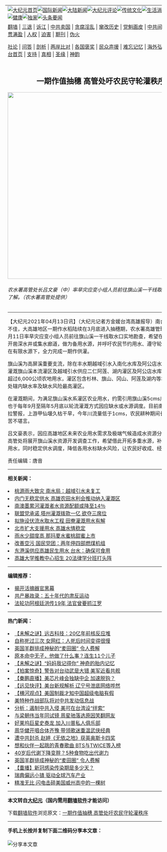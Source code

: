 <a name="1" id="1" target="_blank"></a><span id="1"></span>
<table align=center border="0"><tr><td colspan="2" VALIGN=TOP><a href="https://github.com/haatdn3351/djy/blob/master/gb/nf1351518.md#1"><img src="https://raw.githubusercontent.com/haatdn3351/www/master/t/djy/1.jpg" title="大纪元首页" alt="大纪元首页"></a><a href="https://github.com/haatdn3351/djy/blob/master/gb/n24hr.md#1"><img src="https://raw.githubusercontent.com/haatdn3351/www/master/t/djy/3.jpg" title="国际新闻" alt="国际新闻"></a><a href="https://github.com/haatdn3351/djy/blob/master/gb/nsc413.md#1"><img src="https://raw.githubusercontent.com/haatdn3351/www/master/t/djy/4.jpg" title="大陆新闻" alt="大陆新闻"></a><a href="https://github.com/haatdn3351/djy/blob/master/gb/news392.md#1"><img src="https://raw.githubusercontent.com/haatdn3351/www/master/t/djy/5.jpg" title="大纪元评论" alt="大纪元评论"></a><a href="https://github.com/haatdn3351/djy/blob/master/gb/news2007.md#1"><img src="https://raw.githubusercontent.com/haatdn3351/www/master/t/djy/6.jpg" title="传统文化" alt="传统文化"></a><a href="https://github.com/haatdn3351/djy/blob/master/gb/news2008.md#1"><img src="https://raw.githubusercontent.com/haatdn3351/www/master/t/djy/7.jpg" title="生活消费" alt="生活消费"></a><a href="https://github.com/haatdn3351/djy/blob/master/gb/ncyule.md#1"><img src="https://raw.githubusercontent.com/haatdn3351/www/master/t/djy/8.jpg" title="娱乐休闲" alt="娱乐休闲"></a><a href="https://github.com/haatdn3351/djy/blob/master/gb/nsc1002.md#1"><img src="https://raw.githubusercontent.com/haatdn3351/www/master/t/djy/9.jpg" title="健康" alt="健康"></a><a href="https://github.com/haatdn3351/djy/blob/master/gb/nf6092.md#1"><img src="https://raw.githubusercontent.com/haatdn3351/www/master/t/djy/10a.jpg" title="独家" alt="独家"></a><a href="https://github.com/haatdn3351/djy/blob/master/gb/nf4514.md#1"><img src="https://raw.githubusercontent.com/haatdn3351/www/master/t/djy/12a.jpg" title="头条要闻" alt="头条要闻"></a></td></tr>
<tr><td colspan="2" VALIGN=TOP><a target="_blank" href="https://github.com/haatdn3351/www/blob/master/README.md?zsrh#1">翻墙</a> | <a target="_blank" href="https://github.com/haatdn3351/djy/blob/master/gb/nf5657.md#1">三退</a> | <a target="_blank" href="https://github.com/haatdn3351/djy/blob/master/gb/nf6124.md#1">诉江</a> | <a target="_blank" href="https://github.com/haatdn3351/djy/blob/master/gb/nf1176117.md#1">中共卖国</a> | <a target="_blank" href="https://github.com/haatdn3351/djy/blob/master/gb/nf5773.md#1">贪腐淫乱</a> | <a target="_blank" href="https://github.com/haatdn3351/djy/blob/master/gb/nf1176115.md#1">窜改历史</a> | <a target="_blank" href="https://github.com/haatdn3351/djy/blob/master/gb/nf1176107.md#1">党魁画皮</a> | <a target="_blank" href="https://github.com/haatdn3351/djy/blob/master/gb/nf1320400.md#1">中共间谍</a> | <a target="_blank" href="https://github.com/haatdn3351/djy/blob/master/gb/nf1176114.md#1">破坏传统</a> | <a target="_blank" href="https://github.com/haatdn3351/ntdtv/blob/master/gb/prog447_1.md#1">恶贯满盈</a> | <a target="_blank" href="https://github.com/haatdn3351/djy/blob/master/gb/ncid278.md#1">人权</a> | <a target="_blank" href="https://github.com/haatdn3351/djy/blob/master/gb/nf1176111.md#1">迫害</a> | <a target="_blank" href="https://gitlab.com/szzdlab/mh-qikan/blob/master/README.md#1">期刊</a> | <a target="_blank" href="https://github.com/haatdn3351/djy/blob/master/gb/nf5562.md#1">伪火</a></p><p><a target="_blank" href="https://github.com/haatdn3351/djy/blob/master/gb/9p.md#1">社论</a> | <a target="_blank" href="https://github.com/haatdn3351/djy/blob/master/gb/nf4378.md#1">问答</a> | <a target="_blank" href="https://github.com/haatdn3351/djy/blob/master/gb/nf5792.md#1">剖析</a> | <a target="_blank" href="https://github.com/haatdn3351/djy/blob/master/gb/nf5735.md#1">两岸比对</a> | <a target="_blank" href="https://github.com/haatdn3351/djy/blob/master/gb/nf6119.md#1">各国褒奖</a> | <a target="_blank" href="https://github.com/haatdn3351/djy/blob/master/gb/nf6120.md#1">民众声援</a> | <a target="_blank" href="https://github.com/haatdn3351/djy/blob/master/gb/nf1188594.md#1">难忘记忆</a> | <a target="_blank" href="https://github.com/haatdn3351/djy/blob/master/gb/nf3180.md#1">海外弘传</a> | <a target="_blank" href="https://github.com/haatdn3351/djy/blob/master/gb/nf5410.md#1">万人上访</a> | <a target="_blank" href="https://github.com/haatdn3351/www/blob/master/README.md?zsrh#1">平台首页</a> | <a target="_blank" href="https://github.com/haatdn3351/djy/blob/master/gb/nf4386.md#1">支持</a> | <a target="_blank" href="https://github.com/haatdn3351/djy/blob/master/gb/nf4389.md#1">真相</a> | <a target="_blank" href="https://github.com/haatdn3351/djy/blob/master/gb/nf5790.md#1">圣缘</a> | <a target="_blank" href="https://github.com/haatdn3351/djy/blob/master/gb/nf4786.md#1">神韵</a></td></tr>
<tr><td VALIGN=TOP width="626"><h2 align=center>一期作值抽穗 高管处吁农民守轮灌秩序</h2>
<img width="600" src="https://i.epochtimes.com/assets/uploads/2021/04/id12876844-492842-600x400.jpg" />
<h6>农水署高管处长吕文豪（中）率旱灾应变小组人员前往旗山溪一干线取水口实地勘查了解。（农水署高管处提供）
</h6>
<hr>
<p>【大纪元2021年04月13日讯】（大纪元记者方金媛台湾高雄报导）南台湾水情持续不佳，大高雄地区一期作水稻陆续在3月底进入抽穗期，农水署高雄管理处长吕文豪4月11日率旱灾应变小组人员前往旗山溪一干线取水口实地勘查，希望在附近适当位置开凿深水井或集水廊道，做为备用水源，并呼吁农民节约用水、遵守轮灌用水秩序，在有限水源下，全力完成一期作供灌。</p>
<p>旗山溪为高屏溪重要支流，除在丰水期<ahref="https://github.com/haatdn3351/djy/blob/master/gb/tag/%E8%B6%8A%E5%9F%9F%E5%BC%95%E6%B0%B4.md#1">越域引水</a>入南化水库及阿公店水库，同时肩负<ahref="https://github.com/haatdn3351/djy/blob/master/gb/tag/%E7%81%8C%E6%BA%89.md#1">灌溉</a>旗山溪本流灌区及<ahref="https://github.com/haatdn3351/djy/blob/master/gb/tag/%E8%B6%8A%E5%9F%9F%E5%BC%95%E6%B0%B4.md#1">越域引水</a>供应二仁阿莲、湖内灌区及阿公店水库复兴渠灌区等超过6,000公顷农地用水，灌区包含杉林、旗山、冈山、阿莲及湖内等地区，为高管处辖内缺水率及缺水风险最高灌区。</p>
<p>在<ahref="https://github.com/haatdn3351/djy/blob/master/gb/tag/%E7%81%8C%E6%BA%89.md#1">灌溉</a>期间，为满足旗山溪水系灌区农业用水，约需引用旗山溪5cms川流水灌溉，也于每年9月至隔年5月底以轮流灌溉方式因应缺水或水源调度。目前南台湾水情持续拉警报，上游甲仙堰久枯干旱，今年川流量低于1cms，农民耕种期间长期轮灌更是苦不堪言。</p>
<p>吕文豪表示，因应高雄地区未来农业用水需求及极端气候造成水资源分布不均影响，高管处将展开旗山溪水资源开发调查工作，希望借此开拓多重水源，补注枯旱期农业用水，同时稳定供水调度，降低各用水标缺水风险，让农民好收成、经济更稳定。◇</p>
<p>责任编辑：唐音</p>

<hr>


<strong>相关新闻：</strong>
<li><a href="https://github.com/haatdn3351/djy/blob/master/gb/17/6/6/n9231485.md#1">桃源雨大致灾 南水局：越域引水未复工</a></li>
<li><a href="https://github.com/haatdn3351/djy/blob/master/gb/19/4/9/n11173469.md#1">内门无稳定供水 高雄农田水利会推动纳入灌溉区</a></li>
<li><a href="https://github.com/haatdn3351/djy/blob/master/gb/19/4/17/n11192058.md#1">南澳墨累河灌溉者水资源配额或降至14％</a></li>
<li><a href="https://github.com/haatdn3351/djy/blob/master/gb/19/4/17/n11193152.md#1">联盟党承诺 塔州灌溉拨款一亿 欲夺三席位</a></li>
<li><a href="https://github.com/haatdn3351/djy/blob/master/gb/20/6/23/n12206727.md#1">拟施设伏流水取水工程 田寮灌溉用水有解</a></li>
<li><a href="https://github.com/haatdn3351/djy/blob/master/gb/21/3/14/n12810475.md#1">北市扩大支援用水 高雄水情稳定</a></li>
<li><a href="https://github.com/haatdn3351/djy/blob/master/gb/21/4/12/n12874522.md#1">雨水少甜度高 那玛夏水蜜桃甜蜜上市</a></li>
<li><a href="https://github.com/haatdn3351/djy/blob/master/gb/21/4/12/n12874319.md#1">改善空污 国民党团：两年停四部燃煤机组</a></li>
<li><a href="https://github.com/haatdn3351/djy/blob/master/gb/21/4/9/n12869500.md#1">东港溪供应高雄民生用水 台水：确保可食用</a></li>
<li><a href="https://github.com/haatdn3351/djy/blob/master/gb/21/4/9/n12869244.md#1">高雄大学推教中心招生 20法律学分班打头阵</a></li>
<hr>


<strong>编辑推荐：</strong>
<li><a href="https://github.com/haatdn3351/djy/blob/master/gb/10/4/19/n2881569.md?dfh#1" target="_blank">揭开活摘器官黑幕</a></li><li><a href="https://github.com/tsiac2612/djy/blob/master/gb/18/10/21/n10798292.md#1" target="_blank">共产暴政录：五十年代的肃反运动</a></li><li><a href="https://github.com/tsiac2612/djy/blob/master/gb/19/6/30/n11355603.md#1" target="_blank">法轮功阿根廷洪传19年 法官曾要抓江罗</a></li>
<hr>

<strong>热门新闻：</strong>
<li><a href="https://github.com/haatdn3351/djy/blob/master/gb/21/4/8/n12867405.md#1">【未解之谜】远古科技：20亿年前核反应堆</a></li>
<li><a href="https://github.com/haatdn3351/djy/blob/master/gb/21/4/6/n12861114.md#1">自称死过三次 女网红：人死后时间变得很慢</a></li>
<li><a href="https://github.com/haatdn3351/djy/blob/master/gb/21/4/11/n12872178.md#1">英国羊群排成神秘的“麦田圈” 令人费解</a></li>
<li><a href="https://github.com/haatdn3351/djy/blob/master/gb/21/4/5/n12858316.md#1">原本命中无子，他做了什么事？连生11个儿子</a></li>
<li><a href="https://github.com/haatdn3351/djy/blob/master/gb/21/4/6/n12862138.md#1">【未解之谜】“妈妈我记得你” 神奇的胎内记忆</a></li>
<li><a href="https://github.com/haatdn3351/djy/blob/master/gb/21/4/12/n12873314.md#1">【拍案惊奇】警告对台动武是大错 美军近看共舰</a></li>
<li><a href="https://github.com/haatdn3351/djy/blob/master/gb/21/4/12/n12875771.md#1">【秦鹏直播】美芯片峰会独缺中企 加速脱钩？</a></li>
<li><a href="https://github.com/haatdn3351/djy/blob/master/gb/21/4/12/n12875683.md#1">【远见快评】美台新规解析 辽宁号泄底网络哗然</a></li>
<li><a href="https://github.com/haatdn3351/djy/blob/master/gb/21/4/11/n12871868.md#1">【横河观点】美国制裁才知中国超级电脑有假</a></li>
<li><a href="https://github.com/haatdn3351/djy/blob/master/gb/21/4/10/n12870566.md#1">美特种作战部队将对中共发动信息战</a></li>
<li><a href="https://github.com/haatdn3351/djy/blob/master/gb/21/3/31/n12847306.md#1">分析：遏制中共入侵 美可在台湾设“绊索”</a></li>
<li><a href="https://github.com/haatdn3351/djy/blob/master/gb/21/4/11/n12872829.md#1">与梁朝伟当年同试镜 周星驰落选原因笑翻网友</a></li>
<li><a href="https://github.com/haatdn3351/djy/blob/master/gb/21/4/11/n12873058.md#1">好莱坞巨星史泰龙 加入川普私人俱乐部</a></li>
<li><a href="https://github.com/haatdn3351/djy/blob/master/gb/21/4/11/n12872163.md#1">周华健开唱合体齐豫 带领歌迷重温武侠经典</a></li>
<li><a href="https://github.com/haatdn3351/djy/blob/master/gb/21/4/12/n12875411.md#1">遭中共封杀 赵婷《无依之地》获英奥斯卡四奖</a></li>
<li><a href="https://github.com/haatdn3351/djy/blob/master/gb/21/4/10/n12871113.md#1">想和伙伴一起跳的青春歌曲 BTS与TWICE等入榜</a></li>
<li><a href="https://github.com/haatdn3351/djy/blob/master/gb/21/4/10/n12871349.md#1">40岁后代谢下降变胖？5种食物吃出代谢力</a></li>
<li><a href="https://github.com/haatdn3351/djy/blob/master/gb/21/4/11/n12872178.md#1">英国羊群排成神秘的“麦田圈” 令人费解</a></li>
<li><a href="https://github.com/haatdn3351/djy/blob/master/gb/21/4/10/n12871254.md#1">【重播】新冠感染传染期是多少天？</a></li>
<li><a href="https://github.com/haatdn3351/djy/blob/master/gb/21/4/10/n12871093.md#1">瑞典偏远小镇 驱动全球汽车产业</a></li>
<li><a href="https://github.com/haatdn3351/djy/blob/master/gb/21/4/11/n12872118.md#1">精准无比 闪电击碎美国威州高中的一棵树</a></li>
<hr>

<strong>本文转自<a href="https://www.epochtimes.com">大纪元</a>（国内需用<a href="https://github.com/haatdn3351/www/blob/master/README.md#8">翻墙软件</a>才能访问）</strong><p>下载<a href="https://github.com/haatdn3351/www/blob/master/README.md#8">翻墙软件</a>浏览原文：<a href="https://www.epochtimes.com/gb/21/4/13/n12876842.htm">一期作值抽穗 高管处吁农民守轮灌秩序</a></p><hr>

<strong>手机上长按并复制下面二维码分享本文章：</strong><br><br><img src="https://chart.apis.google.com/chart?cht=qr&chs=240x240&choe=UTF-8&chld=M|2&chl=https://github.com/haatdn3351/djy/blob/master/gb/21/4/13/n12876842.md%231" title="分享本文章"></td><td VALIGN=TOP><a href="https://github.com/haatdn3351/djy/blob/master/gb/16/1/21/n4622075.md?dfh#1" target="_blank"><img src="https://raw.githubusercontent.com/haatdn3351/djy/master/gb/300/wei-f1.jpg" title="中共的伪火骗局"  alt="中共的伪火骗局"></a><br><a href="https://github.com/haatdn3351/www/blob/master/README.md?dfh#9" target="_blank"><img src="https://raw.githubusercontent.com/haatdn3351/djy/master/gb/300/yong-h.jpg" title="永恒的见证"  alt="永恒的见证"></a><br><a href="https://github.com/haatdn3351/djy/blob/master/gb/13/9/29/n3974789.md?dfh#1" target="_blank"><img src="https://raw.githubusercontent.com/haatdn3351/djy/master/gb/300/shang-lnz.jpg" title="善良女子被中共投男牢"  alt="善良女子被中共投男牢"></a><br><a href="https://github.com/haatdn3351/djy/blob/master/gb/16/3/16/n4663449.md?dfh#1" target="_blank"><img src="https://raw.githubusercontent.com/haatdn3351/djy/master/gb/300/huo-z3.jpg" title="警卫目击活摘器官"  alt="警卫目击活摘器官"></a><br><a href="https://github.com/haatdn3351/djy/blob/master/gb/16/8/7/n8177641.md?dfh#1" target="_blank"><img src="https://raw.githubusercontent.com/haatdn3351/djy/master/gb/300/huo-z4.jpg" title="证人描述活摘恐怖"  alt="证人描述活摘恐怖"></a><br><a href="https://github.com/haatdn3351/djy/blob/master/gb/10/4/19/n2881569.md?dfh#1" target="_blank"><img src="https://raw.githubusercontent.com/haatdn3351/djy/master/gb/300/huo-z1.jpg" title="揭开活摘器官黑幕"  alt="揭开活摘器官黑幕"></a><br><a href="https://github.com/haatdn3351/djy/blob/master/gb/10/11/7/n3077476.md?dfh#1" target="_blank"><img src="https://raw.githubusercontent.com/haatdn3351/djy/master/gb/300/ma-ks.jpg" title="马克思的成魔之路"  alt="马克思的成魔之路"></a><br><a href="https://github.com/haatdn3351/djy/blob/master/gb/14/6/9/n4173977.md?dfh#1" target="_blank"><img src="https://raw.githubusercontent.com/haatdn3351/djy/master/gb/300/chang-zs.jpg" title="藏字石 蕴天机"  alt="藏字石 蕴天机"></a><br><a href="https://github.com/haatdn3351/djy/blob/master/gb/18/5/10/n10381511.md?dfh#1" target="_blank"><img src="https://raw.githubusercontent.com/haatdn3351/djy/master/gb/300/st1.jpg" title="关注三亿人三退"  alt="关注三亿人三退"></a><br><a href="https://github.com/haatdn3351/djy/blob/master/gb/18/3/21/n10237682.md?dfh#1" target="_blank"><img src="https://raw.githubusercontent.com/haatdn3351/djy/master/gb/300/jie-t.jpg" title="解体中共复兴中华"  alt="解体中共复兴中华"></a><br><a href="https://github.com/haatdn3351/djy/blob/master/gb/9/2/9/n2422991.md?dfh#1" target="_blank"><img src="https://raw.githubusercontent.com/haatdn3351/djy/master/gb/300/gao-zs.jpg" title="中共迫害良心律师"  alt="中共迫害良心律师"></a><br><a href="https://github.com/haatdn3351/djy/blob/master/gb/18/12/9/n10900044.md?dfh#1" target="_blank"><img src="https://raw.githubusercontent.com/haatdn3351/djy/master/gb/300/sj1.jpg" title="三百多万人举报江泽民"  alt="三百多万人举报江泽民"></a><br><a href="https://github.com/haatdn3351/djy/blob/master/gb/18/8/28/n10672014.md?dfh#1" target="_blank"><img src="https://raw.githubusercontent.com/haatdn3351/djy/master/gb/300/sj2.jpg" title="这些官员为何起诉江泽民"  alt="这些官员为何起诉江泽民"></a><br><a href="https://github.com/haatdn3351/djy/blob/master/gb/8/12/18/n2367165.md?dfh#1" target="_blank"><img src="https://raw.githubusercontent.com/haatdn3351/djy/master/gb/300/liangan.jpg" title="海峡两岸的强烈对比"  alt="海峡两岸的强烈对比"></a><br><a href="https://github.com/haatdn3351/djy/blob/master/gb/15/12/10/n4593139.md?dfh#1" target="_blank"><img src="https://raw.githubusercontent.com/haatdn3351/djy/master/gb/300/jia-ndzl.jpg" title="加拿大总理的贺信"  alt="加拿大总理的贺信"></a><br><a href="https://github.com/haatdn3351/djy/blob/master/gb/11/6/17/n3289382.md?dfh#1" target="_blank"><img src="https://raw.githubusercontent.com/haatdn3351/djy/master/gb/300/xiao-wd.jpg" title="探寻真相兼听则明"  alt="探寻真相兼听则明"></a><br><a href="https://github.com/haatdn3351/djy/blob/master/gb/18/10/27/n10812623.md?dfh#1" target="_blank"><img src="https://raw.githubusercontent.com/haatdn3351/djy/master/gb/300/yindu.jpg" title="印度媒体报道东方"  alt="印度媒体报道东方"></a><br><a href="https://github.com/haatdn3351/djy/blob/master/gb/18/6/9/n10469652.md?dfh#1" target="_blank"><img src="https://raw.githubusercontent.com/haatdn3351/djy/master/gb/300/xie-j.jpg" title="不一样的海外校园"  alt="不一样的海外校园"></a><br><a href="https://github.com/haatdn3351/djy/blob/master/gb/7/4/5/n1669415.md?dfh#1" target="_blank"><img src="https://raw.githubusercontent.com/haatdn3351/djy/master/gb/300/li-up.jpg" title="从大师到徒弟的传奇"  alt="从大师到徒弟的传奇"></a><br><a href="https://github.com/haatdn3351/djy/blob/master/gb/17/5/26/n9191512.md?dfh#1" target="_blank"><img src="https://raw.githubusercontent.com/haatdn3351/djy/master/gb/300/zfl2.jpg" title="亿万人与东方一本奇书"  alt="亿万人与东方一本奇书"></a><br><a href="https://github.com/haatdn3351/djy/blob/master/gb/13/11/27/n4020290.md?dfh#1" target="_blank"><img src="https://raw.githubusercontent.com/haatdn3351/djy/master/gb/300/zhen-h.jpg" title="大陆见不到的震撼场面"  alt="大陆见不到的震撼场面"></a><br><a href="https://github.com/haatdn3351/djy/blob/master/gb/15/7/17/n4482910.md?dfh#1" target="_blank"><img src="https://raw.githubusercontent.com/haatdn3351/djy/master/gb/300/dalu-sk.jpg" title="人心向善 大陆当初盛况"  alt="人心向善 大陆当初盛况"></a><br><a href="https://github.com/haatdn3351/djy/blob/master/gb/19/1/5/n10955468.md?dfh#1" target="_blank"><img src="https://raw.githubusercontent.com/haatdn3351/djy/master/gb/300/zfl1.jpg" title="追寻真理 这书讲什么"  alt="追寻真理 这书讲什么"></a><br><a href="https://github.com/haatdn3351/www/blob/master/README.md?dfh#1" target="_blank"><img src="https://raw.githubusercontent.com/haatdn3351/djy/master/gb/300/fq1.jpg" title="下载免费翻墙软件"  alt="下载免费翻墙软件"></a><br></td></tr></table>
